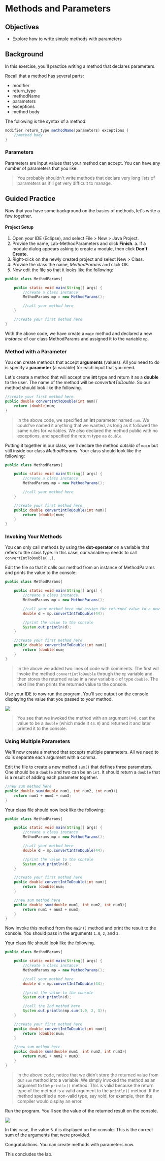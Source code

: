 # Methods and Parameters

## Objectives

* Explore how to write simple methods with parameters
    
## Background

In this exercise, you'll practice writing a method that declares parameters.

Recall that a method has several parts:

* modifier
* return\_type   
* methodName
* parameters  
* exceptions   
* method body

The following is the syntax of a method:

```java
modifier return_type methodName(parameters) exceptions {
    //method body
}
```

### Parameters

Parameters are input values that your method can accept. You can have any number of parameters that you like. 

> You probably shouldn't write methods that declare very long lists of parameters as it'll get very difficult to manage.

## Guided Practice

Now that you have some background on the basics of methods, let's write a few together. 

#### Project Setup

1. Open your IDE (Eclipse), and select File > New > Java Project.
2. Provide the name, Lab-MethodParameters and click **Finish**.
   a. If a module dialog appears asking to create a module, then click **Don't Create**. 
3. Right-click on the newly created project and select New > Class.
4. Provide the class the name, _MethodParams_ and click OK.
5. Now edit the file so that it looks like the following:

```java
public class MethodParams{

    public static void main(String[] args) {
        //create a class instance
        MethodParams mp = new MethodParams();

        //call your method here
    }

    //create your first method here 
}
```

With the above code, we have create a `main` method and declared a new _instance_ of our class MethodParams and assigned it to the variable `mp`. 

### Method with a Parameter

You can create methods that accept **arguments** (values). All you need to do is specify a **parameter** (a variable) for each input that you need.

Let's create a method that will accept one **int** type and return it as a **double** to the user. The name of the method will be _convertIntToDouble_. So our method should look like the following. 

```java
//create your first method here
public double convertIntToDouble(int num){
    return (double)num;
} 
```
> In the above code, we specified an **int** parameter named `num`. We could've named it anything that we wanted, as long as it followed the same rules for variables. We also declared the method public with no exceptions, and specified the return type as `double`. 

Putting it together in our class, we'll declare the method _outside_ of `main` but still inside our class _MethodParams_. Your class should look like the following:

```java
public class MethodParams{

    public static void main(String[] args) {
        //create a class instance 
        MethodParams mp = new MethodParams();

        //call your method here
    }

    //create your first method here
    public double convertIntToDouble(int num){
        return (double)num;
    } 
}
```

### Invoking Your Methods

You can only call methods by using the **dot-operator** on a variable that refers to the class type. In this case, our variable `mp` needs to call `convertIntToDouble(..)`.

Edit the file so that it calls our method from an instance of MethodParams and prints the value to the console:

```java
public class MethodParams{

    public static void main(String[] args) {
        //create a class instance
        MethodParams mp = new MethodParams();

        //call your method here and assign the returned value to a new variable `d`
        double d = mp.convertIntToDouble(44);

        //print the value to the console
        System.out.println(d);
    }

    //create your first method here
    public double convertIntToDouble(int num){
        return (double)num;
    } 
}
```

> In the above we added two lines of code with comments. The first will invoke the method `convertIntToDouble` through the `mp` variable and then stores the returned value in a new variable `d` of type `double`. The next line then prints the returned value to the console. 

Use your IDE to now run the program. You'll see output on the console displaying the value that you passed to your method.

![](images/image-1.png)

> You see that we invoked the method with an argument (`44`), cast the value to be a `double` (which made it `44.0`) and returned it and later printed it to the console. 

### Using Multiple Parameters

We'll now create a method that accepts multiple parameters. All we need to do is separate each argument with a comma.

Edit the file to create a new method `sum()` that defines three parameters. One should be a `double` and two can be an `int`. It should return a `double` that is a result of adding each parameter together. 

```java
//new sum method here
public double sum(double num1, int num2, int num3){
    return num1 + num2 + num3;  
} 
```
Your class file should now look like the following:

```java
public class MethodParams{

    public static void main(String[] args) {
        //create a class instance
        MethodParams mp = new MethodParams();

        //call your method here
        double d = mp.convertIntToDouble(44);

        //print the value to the console
        System.out.println(d);
    }

    //create your first method here
    public double convertIntToDouble(int num){
        return (double)num;
    }

    //new sum method here
    public double sum(double num1, int num2, int num3){
        return num1 + num2 + num3;
    } 
}
```

Now invoke this method from the `main()` method and print the result to the console. You should pass in the arguments `1.0`, `2`, and `3`. 

Your class file should look like the following.

```java
public class MethodParams{

    public static void main(String[] args) {
        //create a class instance
        MethodParams mp = new MethodParams();

        //call your method here
        double d = mp.convertIntToDouble(44);

        //print the value to the console
        System.out.println(d);

        //call the 2nd method here
        System.out.println(mp.sum(1.0, 2, 3));
    }

    //create your first method here
    public double convertIntToDouble(int num){
        return (double)num;
    }

    //new sum method here
    public double sum(double num1, int num2, int num3){
        return num1 + num2 + num3;
    } 
}
```

> In the above code, notice that we didn't store the returned value from our `sum` method into a variable. We simply invoked the method as an argument to the `println()` method. This is valid because the return type of the method is a valid argument to the `println()` method. If the method specified a non-valid type, say void, for example, then the compiler would display an error.

Run the program. You'll see the value of the returned result on the console.

![](images/image-2.png)

In this case, the value `6.0` is displayed on the console. This is the correct sum of the arguments that were provided. 

Congratulations. You can create methods with parameters now.

This concludes the lab. 